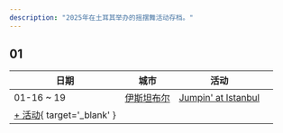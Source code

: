 ```yaml
---
description: "2025年在土耳其举办的摇摆舞活动存档。"
---
```


## 01

| 日期 | 城市 | 活动 | |
| --- | --- | --- | --- |
| 01-16 ~ 19 | [伊斯坦布尔](by_city.md#istanbul) | [Jumpin' at Istanbul](jumpin-at-istanbul-2025.md) |  |
| [+ 活动](https://github.com/swingdance/events/issues/new?assignees=&labels=add+event&projects=&template=02-add_entity.yml&title=%5B2025%2Ftr_TR%5D%20%3CName%3E&region=tr_TR&province=&city=&org_id=&date_starts=2025-01-&date_ends=2025-01-){ target='_blank' }
